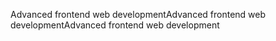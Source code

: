 Advanced frontend web developmentAdvanced frontend web developmentAdvanced frontend web development
